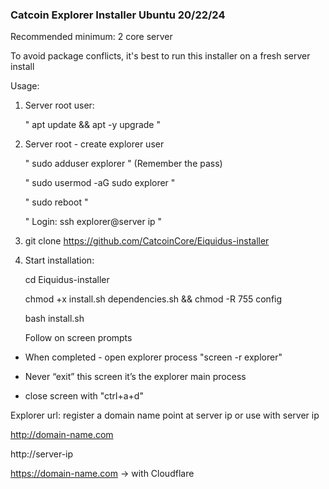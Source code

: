 
### Catcoin Explorer Installer Ubuntu 20/22/24 ###


Recommended minimum: 2 core server


To avoid package conflicts, it's best to run this installer on a fresh server install


Usage:


1) Server root user:

   " apt update && apt -y upgrade "


2) Server root - create explorer user

   " sudo adduser explorer "
   (Remember the pass)

   " sudo usermod -aG sudo explorer "

   " sudo reboot "

   " Login: ssh explorer@server ip "


3) git clone https://github.com/CatcoinCore/Eiquidus-installer


4) Start installation:

   cd Eiquidus-installer

   chmod +x install.sh dependencies.sh && chmod -R 755 config

   bash install.sh
   
   
   Follow on screen prompts


* When completed - open explorer process "screen -r explorer"

* Never “exit” this screen it’s the explorer main process

* close screen with "ctrl+a+d"


Explorer url: register a domain name point at server ip or use with server ip

http://domain-name.com

http://server-ip

https://domain-name.com -> with Cloudflare
